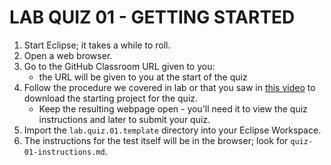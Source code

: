 # LAB QUIZ 01 - GETTING STARTED

1. Start Eclipse; it takes a while to roll.
1. Open a web browser.
1. Go to the GitHub Classroom URL given to you:
   - the URL will be given to you at the start of the quiz
1. Follow the procedure we covered in lab or that you saw in [this video](https://drive.google.com/open?id=1tSUzOjyC7nFfRdFrPsv7lifdoQkDbREI) to download the starting project for the quiz.
   - Keep the resulting webpage open - you'll need it to view the quiz instructions and later to submit your quiz.
1. Import the `lab.quiz.01.template` directory into your Eclipse Workspace.
1. The instructions for the test itself will be in the browser; look for `quiz-01-instructions.md`.
